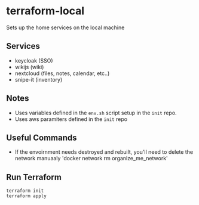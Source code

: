 # terraform-local
Sets up the home services on the local machine

## Services
* keycloak (SSO)
* wikijs (wiki)
* nextcloud (files, notes, calendar, etc..)
* snipe-it (inventory)

## Notes
 * Uses variables defined in the ```env.sh``` script setup in the ```init``` repo.
 * Uses aws paramiters defined in the ```init``` repo

## Useful Commands
 * If the envoirnment needs destroyed and rebuilt, you'll need to delete the network manuaaly
'docker network rm organize_me_network'

## Run Terraform
```
terraform init
terraform apply
```
